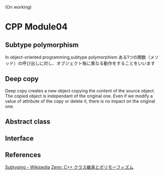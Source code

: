 (On working)
# CPP Module04

## Subtype polymorphism 
In object-oriented programming,subtype polymorphism
ある1つの関数（メソッド）の呼び出しに対し、オブジェクト毎に異なる動作をすることをいいます

## Deep copy
Deep copy creates a new object copying the content of the source object.  
The copied object is independant of the original one. Even if we modify a value of attribute of the copy or delete it, there is no impact on the original one. 

## Abstract class

## Interface

## References

[Subtyping - Wikipedia](https://en.wikipedia.org/wiki/Subtyping)
[Zenn: C++ クラス継承とポリモーフィズム](https://zenn.dev/rt3mis10/articles/2d9f5e8bcc06a7)
